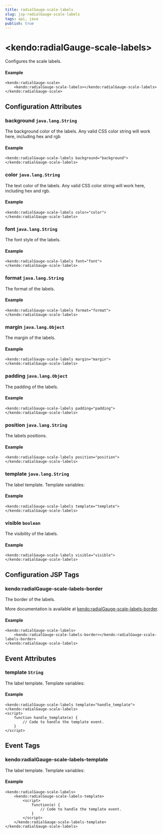 ```yaml
---
title: radialGauge-scale-labels
slug: jsp-radialGauge-scale-labels
tags: api, java
publish: true
---
```


# \<kendo:radialGauge-scale-labels\>

Configures the scale labels.

#### Example
    <kendo:radialGauge-scale>
        <kendo:radialGauge-scale-labels></kendo:radialGauge-scale-labels>
    </kendo:radialGauge-scale>

## Configuration Attributes

### background `java.lang.String`

The background color of the labels.
Any valid CSS color string will work here, including hex and rgb

#### Example
    <kendo:radialGauge-scale-labels background="background">
    </kendo:radialGauge-scale-labels>

### color `java.lang.String`

The text color of the labels.
Any valid CSS color string will work here, including hex and rgb.

#### Example
    <kendo:radialGauge-scale-labels color="color">
    </kendo:radialGauge-scale-labels>

### font `java.lang.String`

The font style of the labels.

#### Example
    <kendo:radialGauge-scale-labels font="font">
    </kendo:radialGauge-scale-labels>

### format `java.lang.String`

The format of the labels.

#### Example
    <kendo:radialGauge-scale-labels format="format">
    </kendo:radialGauge-scale-labels>

### margin `java.lang.Object`

The margin of the labels.

#### Example
    <kendo:radialGauge-scale-labels margin="margin">
    </kendo:radialGauge-scale-labels>

### padding `java.lang.Object`

The padding of the labels.

#### Example
    <kendo:radialGauge-scale-labels padding="padding">
    </kendo:radialGauge-scale-labels>

### position `java.lang.String`

The labels positions.

#### Example
    <kendo:radialGauge-scale-labels position="position">
    </kendo:radialGauge-scale-labels>

### template `java.lang.String`

The label template.
Template variables:

#### Example
    <kendo:radialGauge-scale-labels template="template">
    </kendo:radialGauge-scale-labels>

### visible `boolean`

The visibility of the labels.

#### Example
    <kendo:radialGauge-scale-labels visible="visible">
    </kendo:radialGauge-scale-labels>


##  Configuration JSP Tags

### kendo:radialGauge-scale-labels-border

The border of the labels.

More documentation is available at [kendo:radialGauge-scale-labels-border](/kendo-ui/api/wrappers/jsp/radialgauge/scale-labels-border).

#### Example

    <kendo:radialGauge-scale-labels>
        <kendo:radialGauge-scale-labels-border></kendo:radialGauge-scale-labels-border>
    </kendo:radialGauge-scale-labels>


## Event Attributes

### template `String`

The label template.
Template variables:


#### Example
    <kendo:radialGauge-scale-labels template="handle_template">
    </kendo:radialGauge-scale-labels>
    <script>
        function handle_template(e) {
            // Code to handle the template event.
        }
    </script>

## Event Tags

### kendo:radialGauge-scale-labels-template

The label template.
Template variables:


#### Example
    <kendo:radialGauge-scale-labels>
        <kendo:radialGauge-scale-labels-template>
            <script>
                function(e) {
                    // Code to handle the template event.
                }
            </script>
        </kendo:radialGauge-scale-labels-template>
    </kendo:radialGauge-scale-labels>

